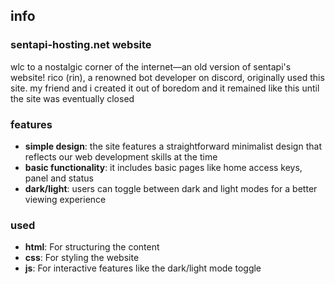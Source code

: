 ## info

### **sentapi-hosting.net website**

wlc to a nostalgic corner of the internet—an old version of sentapi's website! rico (rin), a renowned bot developer on discord, originally used this site. my friend and i created it out of boredom and it remained like this until the site was eventually closed

### **features**

- **simple design**: the site features a straightforward minimalist design that reflects our web development skills at the time
- **basic functionality**: it includes basic pages like home access keys, panel and status
- **dark/light**: users can toggle between dark and light modes for a better viewing experience

### **used**

- **html**: For structuring the content
- **css**: For styling the website
- **js**: For interactive features like the dark/light mode toggle
